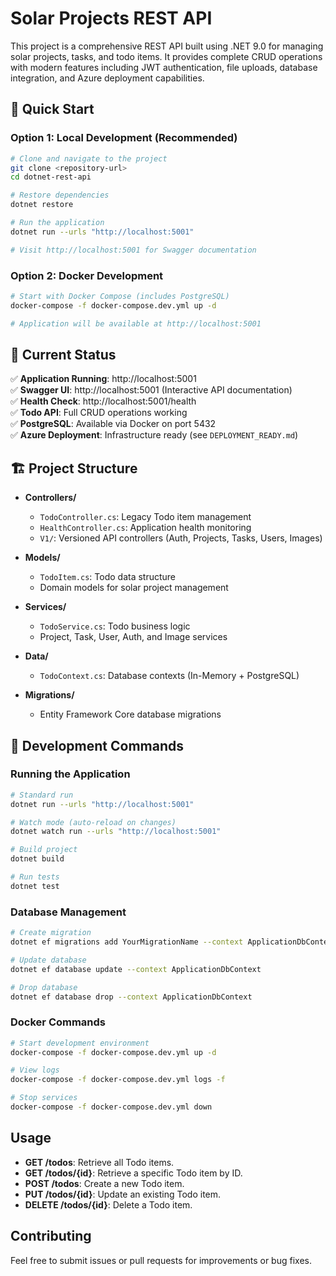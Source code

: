 # Solar Projects REST API

This project is a comprehensive REST API built using .NET 9.0 for managing solar projects, tasks, and todo items. It provides complete CRUD operations with modern features including JWT authentication, file uploads, database integration, and Azure deployment capabilities.

## 🚀 Quick Start

### **Option 1: Local Development (Recommended)**
```bash
# Clone and navigate to the project
git clone <repository-url>
cd dotnet-rest-api

# Restore dependencies
dotnet restore

# Run the application
dotnet run --urls "http://localhost:5001"

# Visit http://localhost:5001 for Swagger documentation
```

### **Option 2: Docker Development**
```bash
# Start with Docker Compose (includes PostgreSQL)
docker-compose -f docker-compose.dev.yml up -d

# Application will be available at http://localhost:5001
```

## 📱 Current Status

✅ **Application Running**: http://localhost:5001  
✅ **Swagger UI**: http://localhost:5001 (Interactive API documentation)  
✅ **Health Check**: http://localhost:5001/health  
✅ **Todo API**: Full CRUD operations working  
✅ **PostgreSQL**: Available via Docker on port 5432  
✅ **Azure Deployment**: Infrastructure ready (see `DEPLOYMENT_READY.md`)  

## 🏗️ Project Structure

- **Controllers/**
  - `TodoController.cs`: Legacy Todo item management
  - `HealthController.cs`: Application health monitoring
  - `V1/`: Versioned API controllers (Auth, Projects, Tasks, Users, Images)
  
- **Models/**
  - `TodoItem.cs`: Todo data structure
  - Domain models for solar project management
  
- **Services/**
  - `TodoService.cs`: Todo business logic
  - Project, Task, User, Auth, and Image services
  
- **Data/**
  - `TodoContext.cs`: Database contexts (In-Memory + PostgreSQL)
  
- **Migrations/**
  - Entity Framework Core database migrations

## 🔧 Development Commands

### **Running the Application**
```bash
# Standard run
dotnet run --urls "http://localhost:5001"

# Watch mode (auto-reload on changes)
dotnet watch run --urls "http://localhost:5001"

# Build project
dotnet build

# Run tests
dotnet test
```

### **Database Management**
```bash
# Create migration
dotnet ef migrations add YourMigrationName --context ApplicationDbContext

# Update database
dotnet ef database update --context ApplicationDbContext

# Drop database
dotnet ef database drop --context ApplicationDbContext
```

### **Docker Commands**
```bash
# Start development environment
docker-compose -f docker-compose.dev.yml up -d

# View logs
docker-compose -f docker-compose.dev.yml logs -f

# Stop services
docker-compose -f docker-compose.dev.yml down
```

## Usage

- **GET /todos**: Retrieve all Todo items.
- **GET /todos/{id}**: Retrieve a specific Todo item by ID.
- **POST /todos**: Create a new Todo item.
- **PUT /todos/{id}**: Update an existing Todo item.
- **DELETE /todos/{id}**: Delete a Todo item.

## Contributing

Feel free to submit issues or pull requests for improvements or bug fixes.
<!-- Deployment triggered: 2025-06-08 14:26:14 -->

